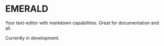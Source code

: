 # EMERALD

Your text-editor with markdown capabilities. Great for documentation and all.

Currently in development.